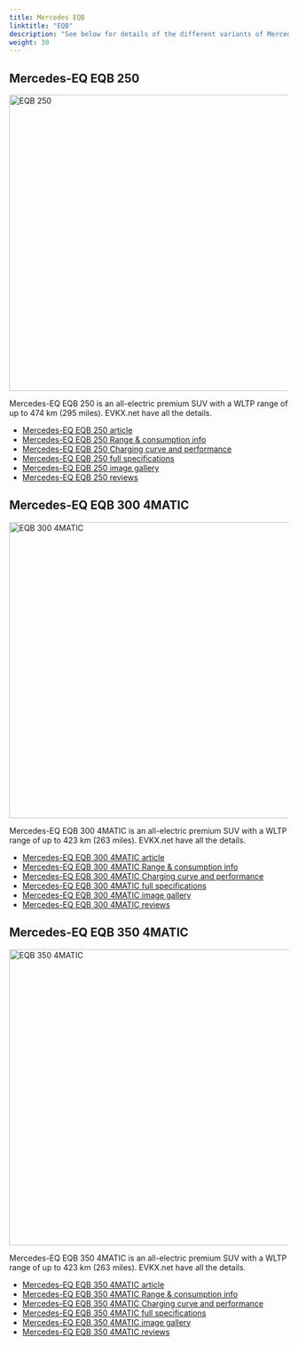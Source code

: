 ```yaml
---
title: Mercedes EQB
linktitle: "EQB"
description: "See below for details of the different variants of Mercedes EQB"
weight: 30
---
```

## Mercedes-EQ EQB 250

<a href="/models/mercedes/eqb/eqb_250/"><img src="https://media.evkx.net/multimedia/models/mercedes/eqb/eqb_250/main_1_st.jpg" width="800" height="533" alt="EQB 250" ></a>

Mercedes-EQ EQB 250 is an all-electric premium SUV with a WLTP range of up to 474 km (295 miles). EVKX.net have all the details. 

- [Mercedes-EQ EQB 250 article](/models/mercedes/eqb/eqb_250/)
- [Mercedes-EQ EQB 250 Range & consumption info](/models/mercedes/eqb/eqb_250//rangeandconsumption)
- [Mercedes-EQ EQB 250 Charging curve and performance](/models/mercedes/eqb/eqb_250//chargingcurve)
- [Mercedes-EQ EQB 250 full specifications](/models/mercedes/eqb/eqb_250//specifications)
- [Mercedes-EQ EQB 250 image gallery](/models/mercedes/eqb/eqb_250//gallery)
- [Mercedes-EQ EQB 250 reviews](/models/mercedes/eqb/eqb_250//reviews)

## Mercedes-EQ EQB 300 4MATIC

<a href="/models/mercedes/eqb/eqb_300_4matic/"><img src="https://media.evkx.net/multimedia/models/mercedes/eqb/eqb_300_4matic/main_1_st.jpg" width="800" height="533" alt="EQB 300 4MATIC" ></a>

Mercedes-EQ EQB 300 4MATIC is an all-electric premium SUV with a WLTP range of up to 423 km (263 miles). EVKX.net have all the details. 

- [Mercedes-EQ EQB 300 4MATIC article](/models/mercedes/eqb/eqb_300_4matic/)
- [Mercedes-EQ EQB 300 4MATIC Range & consumption info](/models/mercedes/eqb/eqb_300_4matic//rangeandconsumption)
- [Mercedes-EQ EQB 300 4MATIC Charging curve and performance](/models/mercedes/eqb/eqb_300_4matic//chargingcurve)
- [Mercedes-EQ EQB 300 4MATIC full specifications](/models/mercedes/eqb/eqb_300_4matic//specifications)
- [Mercedes-EQ EQB 300 4MATIC image gallery](/models/mercedes/eqb/eqb_300_4matic//gallery)
- [Mercedes-EQ EQB 300 4MATIC reviews](/models/mercedes/eqb/eqb_300_4matic//reviews)

## Mercedes-EQ EQB 350 4MATIC

<a href="/models/mercedes/eqb/eqb_350_4matic/"><img src="https://media.evkx.net/multimedia/models/mercedes/eqb/eqb_350_4matic/main_1_st.jpg" width="800" height="533" alt="EQB 350 4MATIC" ></a>

Mercedes-EQ EQB 350 4MATIC is an all-electric premium SUV with a WLTP range of up to 423 km (263 miles). EVKX.net have all the details. 

- [Mercedes-EQ EQB 350 4MATIC article](/models/mercedes/eqb/eqb_350_4matic/)
- [Mercedes-EQ EQB 350 4MATIC Range & consumption info](/models/mercedes/eqb/eqb_350_4matic//rangeandconsumption)
- [Mercedes-EQ EQB 350 4MATIC Charging curve and performance](/models/mercedes/eqb/eqb_350_4matic//chargingcurve)
- [Mercedes-EQ EQB 350 4MATIC full specifications](/models/mercedes/eqb/eqb_350_4matic//specifications)
- [Mercedes-EQ EQB 350 4MATIC image gallery](/models/mercedes/eqb/eqb_350_4matic//gallery)
- [Mercedes-EQ EQB 350 4MATIC reviews](/models/mercedes/eqb/eqb_350_4matic//reviews)

